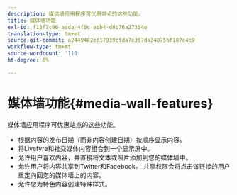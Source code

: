 ```yaml
---
description: 媒体墙应用程序可优惠站点的这些功能。
title: 媒体墙功能
exl-id: f13f7c96-aada-4f8c-abb4-d0b76a27354e
translation-type: tm+mt
source-git-commit: a2449482e617939cfda7e367da34875bf187c4c9
workflow-type: tm+mt
source-wordcount: '110'
ht-degree: 0%

---
```


# 媒体墙功能{#media-wall-features}

媒体墙应用程序可优惠站点的这些功能。



* 根据内容的发布日期（而非内容创建日期）按顺序显示内容。
* 将Livefyre和社交媒体内容组合到一个显示屏中。
* 允许用户喜欢内容，并直接将文本或照片添加到您的媒体墙中。
* 允许用户将内容共享到Twitter和Facebook。 共享权限会将点击该链接的用户重定向回您的媒体墙上的内容。
* 允许您为特色内容创建特殊样式。
